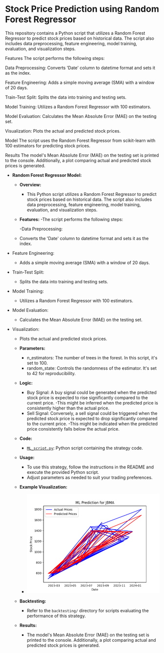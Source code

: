 # Stock Price Prediction using Random Forest Regressor

This repository contains a Python script that utilizes a Random Forest Regressor to predict stock prices based on historical data. The script also includes data preprocessing, feature engineering, model training, evaluation, and visualization steps.




Features
The script performs the following steps:

Data Preprocessing: Converts 'Date' column to datetime format and sets it as the index.

Feature Engineering: Adds a simple moving average (SMA) with a window of 20 days.

Train-Test Split: Splits the data into training and testing sets.

Model Training: Utilizes a Random Forest Regressor with 100 estimators.

Model Evaluation: Calculates the Mean Absolute Error (MAE) on the testing set.

Visualization: Plots the actual and predicted stock prices.

Model
The script uses the Random Forest Regressor from scikit-learn with 100 estimators for predicting stock prices.

Results
The model's Mean Absolute Error (MAE) on the testing set is printed to the console. Additionally, a plot comparing actual and predicted stock prices is generated.











- **Random Forest Regressor Model:**
  - **Overview:**
    - This Python script utilizes a Random Forest Regressor to predict stock prices based on historical data. The script also includes data preprocessing, feature engineering, model training, evaluation, and visualization steps.
  - **Features:**
    -The script performs the following steps:

 	-Data Preprocessing: 
   - Converts the 'Date' column to datetime format and sets it as the index.

- Feature Engineering: 
   - Adds a simple moving average (SMA) with a window of 20 days.

- Train-Test Split: 
   - Splits the data into training and testing sets.

- Model Training: 
   - Utilizes a Random Forest Regressor with 100 estimators.

- Model Evaluation: 
   - Calculates the Mean Absolute Error (MAE) on the testing set.

- Visualization: 
   - Plots the actual and predicted stock prices.

  - **Parameters:**
    - n_estimators: The number of trees in the forest. In this script, it's set to 100.
    - random_state: Controls the randomness of the estimator. It's set to 42 for reproducibility.
  - **Logic:**
    - Buy Signal: A buy signal could be generated when the predicted stock price is expected to rise significantly compared to the current price. 
		-This might be inferred when the predicted price is consistently higher than the actual price.
    - Sell Signal: Conversely, a sell signal could be triggered when the predicted stock price is expected to drop significantly compared to the current price. 
		-This might be indicated when the predicted price consistently falls below the actual price.
  - **Code:**
    - [`ML_script.py`](ML_script.py): Python script containing the strategy code.
  - **Usage:**
    - To use this strategy, follow the instructions in the README and execute the provided Python script.
    - Adjust parameters as needed to suit your trading preferences.
  - **Example Visualization:**
    - ![ML_Visualization](ML_Visualization.png)
  - **Backtesting:**
    - Refer to the `backtesting/` directory for scripts evaluating the performance of this strategy.
  - **Results:**
    - The model's Mean Absolute Error (MAE) on the testing set is printed to the console. Additionally, a plot comparing actual and predicted stock prices is generated.

